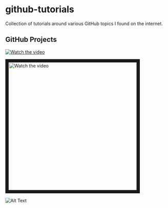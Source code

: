 # github-tutorials
Collection of tutorials around various GitHub topics I found on the internet.


## GitHub Projects


[![Watch the video](https://img.youtube.com/vi/idZyqNIrt84/default.jpg)](https://youtu.be/idZyqNIrt84)

<a href="http://www.youtube.com/watch?feature=player_embedded&v=idZyqNIrt84" target="_blank">
 <!---
 <img src="http://img.youtube.com/vi/idZyqNIrt84/default.jpg" alt="Watch the video" width="240" height="180" border="10" />
    hqdefault.jpg <- high quality
    mqdefault.jpg <- medium quality
    sddefault.jpg <- standard definition
    maxresdefault.jpg <- maximum resolution
 --->
 <img src="http://img.youtube.com/vi/idZyqNIrt84/maxresdefault.jpg" alt="Watch the video" width="400" border="10" />
</a>


![Alt Text](https://www.youtube.com/watch?v=idZyqNIrt84)

